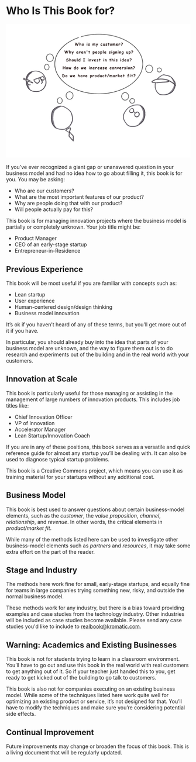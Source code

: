 # Who Is This Book for?

![](../.gitbook/assets/illustration-who-is-this-book-for-real-startup-book.png)

If you’ve ever recognized a giant gap or unanswered question in your business model and had no idea how to go about filling it, this book is for you. You may be asking:

* Who are our customers?
* What are the most important features of our product?
* Why are people doing that with our product?
* Will people actually pay for this?

This book is for managing innovation projects where the business model is partially or completely unknown. Your job title might be:

* Product Manager
* CEO of an early-stage startup
* Entrepreneur-in-Residence

## Previous Experience

This book will be most useful if you are familiar with concepts such as:

* Lean startup
* User experience
* Human-centered design/design thinking
* Business model innovation

It’s ok if you haven’t heard of any of these terms, but you’ll get more out of it if you have.

In particular, you should already buy into the idea that parts of your business model are unknown, and the way to figure them out is to do research and experiments out of the building and in the real world with your customers.

## Innovation at Scale

This book is particularly useful for those managing or assisting in the management of large numbers of innovation products. This includes job titles like:

* Chief Innovation Officer
* VP of Innovation
* Accelerator Manager
* Lean Startup/Innovation Coach

If you are in any of these positions, this book serves as a versatile and quick reference guide for almost any startup you’ll be dealing with. It can also be used to diagnose typical startup problems.

This book is a Creative Commons project, which means you can use it as training material for your startups without any additional cost.

## Business Model

This book is best used to answer questions about certain business-model elements, such as the _customer_, the _value proposition_, _channel_, _relationship_, and _revenue_. In other words, the critical elements in _product/market fit_.

While many of the methods listed here can be used to investigate other business-model elements such as _partners_ and _resources_, it may take some extra effort on the part of the reader.

## Stage and Industry

The methods here work fine for small, early-stage startups, and equally fine for teams in large companies trying something new, risky, and outside the normal business model.

These methods work for any industry, but there is a bias toward providing examples and case studies from the technology industry. Other industries will be included as case studies become available. Please send any case studies you'd like to include to [realbook@kromatic.com](mailto:realbook@kromatic.com).

## Warning: Academics and Existing Businesses

This book is not for students trying to learn in a classroom environment. You’ll have to go out and use this book in the real world with real customers to get anything out of it. So if your teacher just handed this to you, get ready to get kicked out of the building to go talk to customers.

This book is also not for companies executing on an existing business model. While some of the techniques listed here work quite well for optimizing an existing product or service, it’s not designed for that. You’ll have to modify the techniques and make sure you’re considering potential side effects.

## Continual Improvement

Future improvements may change or broaden the focus of this book. This is a living document that will be regularly updated.

